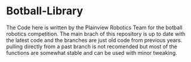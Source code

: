 # Botball-Library
The Code here is written by the Plainview Robotics Team for the botball robotics competition. The main brach of this repository is up to date with the latest code and the branches are just old code from previous years. pulling directly from a past branch is not recomended but most of the functions are somewhat stable and can be used with minor tweaking.

